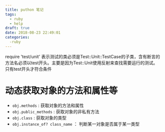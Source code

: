 ```yaml
---
title: puthon 笔记
tags:
  - ruby
  - help
draft: true
date: 2018-08-23 22:49:01
categories:
  -ruby
---
```





require 'test/unit'
表示测试的类必须是Test::Unit::TestCase的子类，含有断言的方法名必须以test开头。主要是因为Test::Unit使用反射来查找需要运行的测试。只有test开头才符合条件

# 动态获取对象的方法和属性等

- `obj.methods` : 获取对象的方法和属性
- `obj.public_methods` : 获取对象的非私有方法 
- `obj.class` : 获取对象的类型
- `obj.instance_of? class_name` ： 判断某一对象是否属于某一类型
